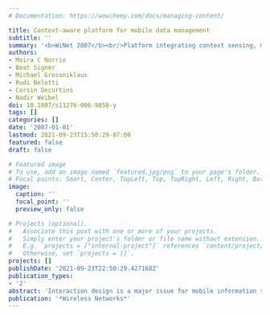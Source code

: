 ```yaml
---
# Documentation: https://wowchemy.com/docs/managing-content/

title: Context-aware platform for mobile data management
subtitle: ''
summary: '<b>WiNet 2007</b><br/>Platform integrating context sensing, middleware, and adaptive query processing to deliver location- and context-aware mobile database services that optimize data retrieval based on user’s environment and device capabilities.'
authors:
- Moira C Norrie
- Beat Signer
- Michael Grossniklaus
- Rudi Belotti
- Corsin Decurtins
- Nadir Weibel
doi: 10.1007/s11276-006-9858-y
tags: []
categories: []
date: '2007-01-01'
lastmod: 2021-09-23T15:50:29-07:00
featured: false
draft: false

# Featured image
# To use, add an image named `featured.jpg/png` to your page's folder.
# Focal points: Smart, Center, TopLeft, Top, TopRight, Left, Right, BottomLeft, Bottom, BottomRight.
image:
  caption: ''
  focal_point: ''
  preview_only: false

# Projects (optional).
#   Associate this post with one or more of your projects.
#   Simply enter your project's folder or file name without extension.
#   E.g. `projects = ["internal-project"]` references `content/project/deep-learning/index.md`.
#   Otherwise, set `projects = []`.
projects: []
publishDate: '2021-09-23T22:50:29.427168Z'
publication_types:
- '2'
abstract: 'Interaction design is a major issue for mobile information systems in terms of not only the choice of input/output channels and presentation of information, but also the application of context-awareness. To support experimentation with these factors, we have developed platforms to support the rapid prototyping of multi-channel, multi-modal, context-aware applications. The Java-based platform presented here is based on an integration of a cross-media link server and an object-oriented framework for advanced content publishing, along with a Client Controller and Context Engine. We also describe how this platform was used to develop a mobile tourist information system for an international arts festival where interaction was based on a combination of interactive paper and speech output.'
publication: '*Wireless Networks*'
---
```

